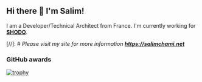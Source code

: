 ## Hi there 👋 I'm Salim!

I am a Developer/Technical Architect from France. I'm currently working for **[SHODO](https://shodo.io)**.

[//]: # *Please visit my site for more information **<a href="https://salimchami.net" target="_blank">https://salimchami.net</a>*** 

### GitHub awards

[![trophy](https://github-profile-trophy.vercel.app/?username=salimchami&theme=onedark)](https://github.com/ryo-ma/github-profile-trophy)

